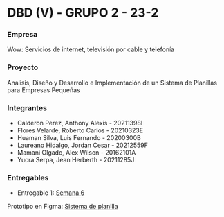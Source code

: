 # DBD (V) - GRUPO 2 - 23-2
### Empresa

Wow: Servicios de internet, televisión por cable y telefonía
### Proyecto
Analisis, Diseño y Desarrollo e Implementación de un Sistema de Planillas para Empresas Pequeñas
### Integrantes
- Calderon Perez, Anthony Alexis - 20211398I
- Flores Velarde, Roberto Carlos - 20210323E
- Huaman Silva, Luis Fernando - 20200300B
- Laureano Hidalgo, Jordan Cesar - 20212559F
- Mamani Olgado, Alex Wilson - 20162101A
- Yucra Serpa, Jean Herberth - 20211285J
### Entregables
- Entregable 1: [Semana 6](https://github.com/JordanLau21/DBD-Grupo2---23-2/tree/7401c3150492a85098f26433e9984fc0a21e0f9d/PC1)

Prototipo en Figma: [Sistema de planilla](https://www.figma.com/file/xYspLRQeH5CULabICGq7UM/DBD_GRUPO-2?type=design&node-id=0-1&mode=design&t=oJM56OwaI5cnl8Nb-0)
